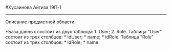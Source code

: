 #Хусаинова Айгиза 19П-1
___

Описание предметной области:

*База данных состоит из двух таблицы:
	1. User;
	2. Role.
Таблица "User" состоит из трех столбцов:
	* idUser;
	* name;
	* idRole.
Таблица "Role" состоит из трех столбцов:
	* idRole;
	* name.
